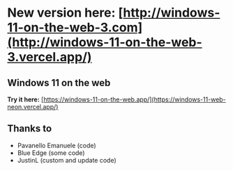 # New version here: [http://windows-11-on-the-web-3.com](http://windows-11-on-the-web-3.vercel.app/)

## Windows 11 on the web

**Try it here:** [https://windows-11-on-the-web.app/](https://windows-11-web-neon.vercel.app/)

## Thanks to
- Pavanello Emanuele (code)
- Blue Edge (some code)
- JustinL (custom and update code)
